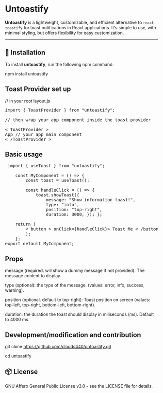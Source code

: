 # Untoastify

**Untoastify** is a lightweight, customizable, and efficient alternative to `react-toastify` for toast notifications in React applications. It's simple to use, with minimal styling, but offers flexibility for easy customization.

---

## 🚀 Installation

To install **untoastify**, run the following npm command:

npm install untoastify

## Toast Provider set up

// in your root layout.js

<pre>import { ToastProvider } from "untoastify";

// then wrap your app component inside the toast provider

< ToastProvider >
App // your app main component
< /ToastProvider ></pre>

## Basic usage

<pre> import { useToast } from "untoastify";

    const MyComponent = () => { 
        const toast = useToast(); 
        
        const handleClick = () => { 
            toast.showToast({ 
                message: "Show information toast!", 
                type: "info", 
                position: "top-right", 
                duration: 3000, }); }; 

    return ( 
        < button > onClick={handleClick}> Toast Me < /button > 
        ); 
    }; 
export default MyComponent;</pre>

## Props

message (required. will show a dummy message if not provided): The message content to display.

type (optional): the type of the message. (values: error, info, success, warning).

position (optional. default to top-right): Toast position on screen (values: top-left, top-right, bottom-left, bottom-right).

duration: the duration the toast should display in miliseconds (ms). Default to 4000 ms.

## Development/modification and contribution

git clone https://github.com/clouds440/untoastify.git

cd untoastify

## 📦 License

GNU Affero General Public License v3.0 - see the LICENSE file for details.
